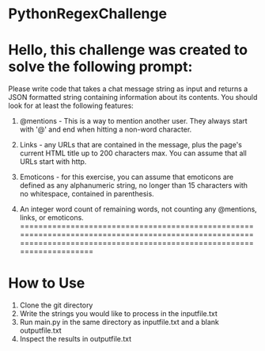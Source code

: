 # PythonRegexChallenge
Hello, this challenge was created to solve the following prompt:
======================================================================================================================================================
Please write code that takes a chat message string as input and returns a JSON formatted string containing information about its contents. You should look for at least the following features:

1) @mentions - This is a way to mention another user. They always start with '@' and end when hitting a non-word character. 

2) Links - any URLs that are contained in the message, plus the page's current HTML title up to 200 characters max. You can assume that all URLs start with http. 

3) Emoticons - for this exercise, you can assume that emoticons are defined as any alphanumeric string, no longer than 15 characters with no whitespace, contained in parenthesis. 

4) An integer word count of remaining words, not counting any @mentions, links, or emoticons.
=========================================================================================================================================================================
# How to Use
1) Clone the git directory
2) Write the strings you would like to process in the inputfile.txt
3) Run main.py in the same directory as inputfile.txt and a blank outputfile.txt
4) Inspect the results in outputfile.txt
